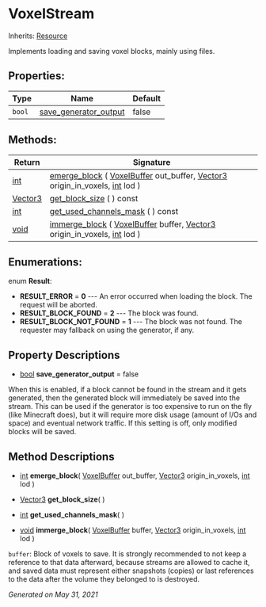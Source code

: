 # VoxelStream

Inherits: [Resource](https://docs.godotengine.org/en/stable/classes/class_resource.html)

Implements loading and saving voxel blocks, mainly using files.

## Properties:

| Type   | Name                                              | Default |
| ------ | ------------------------------------------------- | ------- |
| `bool` | [save_generator_output](#i_save_generator_output) | false   |

<p></p>

## Methods:

| Return                                                                       | Signature                                                                                                                                                                                                                                             |
| ---------------------------------------------------------------------------- | ----------------------------------------------------------------------------------------------------------------------------------------------------------------------------------------------------------------------------------------------------- |
| [int](https://docs.godotengine.org/en/stable/classes/class_int.html)         | [emerge_block](#i_emerge_block) ( [VoxelBuffer](VoxelBuffer.md) out_buffer, [Vector3](https://docs.godotengine.org/en/stable/classes/class_vector3.html) origin_in_voxels, [int](https://docs.godotengine.org/en/stable/classes/class_int.html) lod ) |
| [Vector3](https://docs.godotengine.org/en/stable/classes/class_vector3.html) | [get_block_size](#i_get_block_size) ( ) const                                                                                                                                                                                                         |
| [int](https://docs.godotengine.org/en/stable/classes/class_int.html)         | [get_used_channels_mask](#i_get_used_channels_mask) ( ) const                                                                                                                                                                                         |
| [void](#)                                                                    | [immerge_block](#i_immerge_block) ( [VoxelBuffer](VoxelBuffer.md) buffer, [Vector3](https://docs.godotengine.org/en/stable/classes/class_vector3.html) origin_in_voxels, [int](https://docs.godotengine.org/en/stable/classes/class_int.html) lod )   |

<p></p>

## Enumerations:

enum **Result**:

- **RESULT_ERROR** = **0** --- An error occurred when loading the block. The request will be aborted.
- **RESULT_BLOCK_FOUND** = **2** --- The block was found.
- **RESULT_BLOCK_NOT_FOUND** = **1** --- The block was not found. The requester may fallback on using the generator, if any.

## Property Descriptions

- [bool](https://docs.godotengine.org/en/stable/classes/class_bool.html)<span id="i_save_generator_output"></span> **save_generator_output** = false

When this is enabled, if a block cannot be found in the stream and it gets generated, then the generated block will immediately be saved into the stream. This can be used if the generator is too expensive to run on the fly (like Minecraft does), but it will require more disk usage (amount of I/Os and space) and eventual network traffic. If this setting is off, only modified blocks will be saved.

## Method Descriptions

- [int](https://docs.godotengine.org/en/stable/classes/class_int.html)<span id="i_emerge_block"></span> **emerge_block**( [VoxelBuffer](VoxelBuffer.md) out_buffer, [Vector3](https://docs.godotengine.org/en/stable/classes/class_vector3.html) origin_in_voxels, [int](https://docs.godotengine.org/en/stable/classes/class_int.html) lod )

- [Vector3](https://docs.godotengine.org/en/stable/classes/class_vector3.html)<span id="i_get_block_size"></span> **get_block_size**( )

- [int](https://docs.godotengine.org/en/stable/classes/class_int.html)<span id="i_get_used_channels_mask"></span> **get_used_channels_mask**( )

- [void](#)<span id="i_immerge_block"></span> **immerge_block**( [VoxelBuffer](VoxelBuffer.md) buffer, [Vector3](https://docs.godotengine.org/en/stable/classes/class_vector3.html) origin_in_voxels, [int](https://docs.godotengine.org/en/stable/classes/class_int.html) lod )

`buffer`: Block of voxels to save. It is strongly recommended to not keep a reference to that data afterward, because streams are allowed to cache it, and saved data must represent either snapshots (copies) or last references to the data after the volume they belonged to is destroyed.

_Generated on May 31, 2021_
